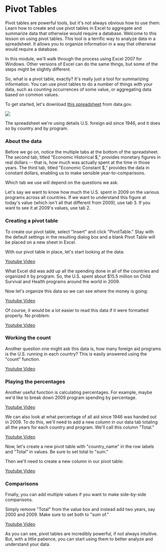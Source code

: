 <h1>Pivot Tables</h1>

Pivot tables are powerful tools, but it's not always obvious how to use them. Learn how to create and use pivot tables in Excel to aggregate and summarize data that otherwise would require a database.
Welcome to this lesson on using pivot tables. This tool is a terrific way to analyze data in a spreadsheet. It allows you to organize information in a way that otherwise would require a database.

In this module, we'll walk through the process using Excel 2007 for Windows. Other versions of Excel can do the same things, but some of the steps might be slightly different.

So, what is a pivot table, exactly? It's really just a tool for summarizing information. You can use pivot tables to do a number of things with your data, such as counting occurrences of some value, or aggregating data based on common values.

To get started, let's download <a href="http://1.usa.gov/slu5o5">this spreadsheet</a> from data.gov.

<img src="http://assets.sunlightfoundation.com.s3.amazonaws.com/reporting/uploads/datagov.png">

The spreadsheet we're using details U.S. foreign aid since 1946, and it does so by country and by program.

<h3>About the data</h3>

Before we go on, notice the multiple tabs at the bottom of the spreadsheet. The second tab, titled "Economic Historical $," provides monetary figures in real dollars -- that is, how much was actually spent at the time in those years. The third tab, titled "Economic Constant $," provides the data in constant dollars, enabling us to make sensible year-to-comparisons.

Which tab we use will depend on the questions we ask.

Let's say we want to know how much the U.S. spent in 2009 on the various programs across all countries. If we want to understand this figure at today's value (which isn't all that different from 2009), use tab 3. If you want to see it at 2009's values, use tab 2.

<h3>Creating a pivot table</h3>

To create our pivot table, select "Insert" and click "PivotTable." Stay with the default settings in the resulting dialog box and a blank Pivot Table will be placed on a new sheet in Excel.

With our pivot table in place, let's start looking at the data:

<a href="http://www.youtube.com/embed/Okb49d37Uu4?rel=0">Youtube Video</a>



What Excel did was add up all the spending done in all of the countries and organized it by program. So, the U.S. spent about $15.5 million on Child Survival and Health programs around the world in 2009.

Now let's organize this data so we can see where the money is going:

<a href="http://www.youtube.com/embed/Z_Td7XhkzqQ?rel=0">Youtube Video</a>



Of course, it would be a lot easier to read this data if it were formatted properly. No problem:

<a href="http://www.youtube.com/embed/OwkXSBOKcTc?rel=0">Youtube Video</a>



<h3>Working the count</h3>

Another question one might ask this data is, how many foreign aid programs is the U.S. running in each country? This is easily answered using the "count" function.

<a href="http://www.youtube.com/embed/vj63Lazbay0?rel=0">Youtube Video</a>



<h3>Playing the percentages</h3>

Another useful function is calculating percentages. For example, maybe we'd like to break down 2009 program spending by percentage.

<a href="http://www.youtube.com/embed/axOCwmbVEvg?rel=0">Youtube Video</a>



We can also look at what percentage of all aid since 1946 was handed out in 2009. To do this, we'll need to add a new column in our data tab totaling all the years for each country and program. We'll call this column "Total."

<a href="http://www.youtube.com/embed/CN7MF3fgLNo?rel=0">Youtube Video</a>



Now, let's create a new pivot table with "country_name" in the row labels and "Total" in values. Be sure to set total to "sum."

Then we'll need to create a new column in our pivot table:

<a href="http://www.youtube.com/embed/97NJXyeKokw?rel=0">Youtube Video</a>



<h3>Comparisons</h3>

Finally, you can add multiple values if you want to make side-by-side comparisons.

Simply remove "Total" from the value box and instead add two years, say 2000 and 2009. Make sure to set both to "sum of."

<a href="http://www.youtube.com/embed/_RZfRCnMMMM?rel=0">Youtube Video</a>



As you can see, pivot tables are incredibly powerful, if not always intuitive. But, with a little patience, you can start using them to better analyze and understand your data.